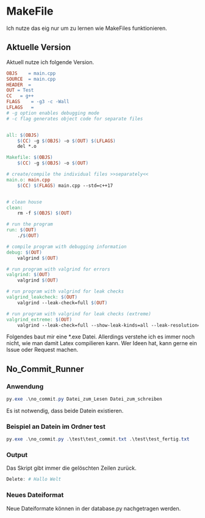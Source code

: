 # MakeFile
Ich nutze das eig nur um zu lernen wie MakeFiles funktionieren. 

## Aktuelle Version
Aktuell nutze ich folgende Version.

```Makefile
OBJS	= main.cpp
SOURCE	= main.cpp
HEADER	= 
OUT	= Test
CC	 = g++
FLAGS	 = -g3 -c -Wall
LFLAGS	 = 
# -g option enables debugging mode 
# -c flag generates object code for separate files


all: $(OBJS)
	$(CC) -g $(OBJS) -o $(OUT) $(LFLAGS)
	del *.o

Makefile: $(OBJS)
	$(CC) -g $(OBJS) -o $(OUT)

# create/compile the individual files >>separately<<
main.o: main.cpp
	$(CC) $(FLAGS) main.cpp --std=c++17


# clean house
clean:
	rm -f $(OBJS) $(OUT)

# run the program
run: $(OUT)
	./$(OUT)

# compile program with debugging information
debug: $(OUT)
	valgrind $(OUT)

# run program with valgrind for errors
valgrind: $(OUT)
	valgrind $(OUT)

# run program with valgrind for leak checks
valgrind_leakcheck: $(OUT)
	valgrind --leak-check=full $(OUT)

# run program with valgrind for leak checks (extreme)
valgrind_extreme: $(OUT)
	valgrind --leak-check=full --show-leak-kinds=all --leak-resolution=high --track-origins=yes --vgdb=yes $(OUT)
```

Folgendes baut mir eine *.exe Datei. Allerdings verstehe ich es immer noch nicht, wie man damit Latex compilieren kann.
Wer Ideen hat, kann gerne ein Issue oder Request machen. 

## No_Commit_Runner

### Anwendung
``` PowerShell
py.exe .\no_commit.py Datei_zum_Lesen Datei_zum_schreiben
```
Es ist notwendig, dass beide Datein existieren.

### Beispiel an Datein im Ordner test

```PowerShell
py.exe .\no_commit.py .\test\test_commit.txt .\test\test_fertig.txt
```

### Output
Das Skript gibt immer die gelöschten Zeilen zurück.

```PowerShell
Delete: # Hallo Welt
```

### Neues Dateiformat

Neue Dateiformate können in der database.py nachgetragen werden.
